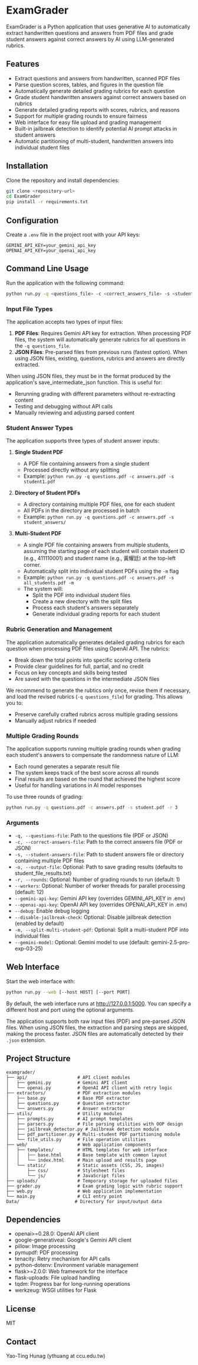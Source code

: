 # ExamGrader

ExamGrader is a Python application that uses generative AI to automatically extract handwritten questions and answers from PDF files and grade student answers against correct answers by AI using LLM-generated rubrics.

## Features

- Extract questions and answers from handwritten, scanned PDF files
- Parse question scores, tables, and figures in the question file
- Automatically generate detailed grading rubrics for each question
- Grade student handwritten answers against correct answers based on rubrics
- Generate detailed grading reports with scores, rubrics, and reasons
- Support for multiple grading rounds to ensure fairness
- Web interface for easy file upload and grading management
- Built-in jailbreak detection to identify potential AI prompt attacks in student answers
- Automatic partitioning of multi-student, handwritten answers into individual student files

## Installation

Clone the repository and install dependencies:

```bash
git clone <repository-url>
cd ExamGrader
pip install -r requirements.txt
```

## Configuration

Create a `.env` file in the project root with your API keys:

```
GEMINI_API_KEY=your_gemini_api_key
OPENAI_API_KEY=your_openai_api_key
```

## Command Line Usage

Run the application with the following command:

```bash
python run.py -q <questions_file> -c <correct_answers_file> -s <student_answers_file> [-o <output_file>] [-r <rounds>] [--workers N] [--debug]
```

### Input File Types

The application accepts two types of input files:
1. **PDF Files**: Requires Gemini API key for extraction. When processing PDF files, the system will automatically generate rubrics for all questions in the ```-q questions_file```.
2. **JSON Files**: Pre-parsed files from previous runs (fastest option). When using JSON files, existing, questions, rubrics and answers are directly extracted.

When using JSON files, they must be in the format produced by the application's save_intermediate_json function. This is useful for:
- Rerunning grading with different parameters without re-extracting content
- Testing and debugging without API calls
- Manually reviewing and adjusting parsed content

### Student Answer Types

The application supports three types of student answer inputs:

1. **Single Student PDF**
   - A PDF file containing answers from a single student
   - Processed directly without any splitting
   - Example: `python run.py -q questions.pdf -c answers.pdf -s student1.pdf`

2. **Directory of Student PDFs**
   - A directory containing multiple PDF files, one for each student
   - All PDFs in the directory are processed in batch
   - Example: `python run.py -q questions.pdf -c answers.pdf -s student_answers/`

3. **Multi-Student PDF**
   - A single PDF file containing answers from multiple students, assuming the starting page of each student will contain student ID (e.g., 411110001) and student name (e.g., 黃耀廷) at the top-left corner.
   - Automatically split into individual student PDFs using the `-m` flag
   - Example: `python run.py -q questions.pdf -c answers.pdf -s all_students.pdf -m`
   - The system will:
     - Split the PDF into individual student files
     - Create a new directory with the split files
     - Process each student's answers separately
     - Generate individual grading reports for each student

### Rubric Generation and Management

The application automatically generates detailed grading rubrics for each question when processing PDF files using OpenAI API. The rubrics:
- Break down the total points into specific scoring criteria
- Provide clear guidelines for full, partial, and no credit
- Focus on key concepts and skills being tested
- Are saved with the questions in the intermediate JSON files

We recommend to generate the rubtics only once, revise them if necessary, and load the revised rubrics (```-q questions_file```) for grading. This allows you to:
- Preserve carefully crafted rubrics across multiple grading sessions
- Manually adjust rubrics if needed

### Multiple Grading Rounds

The application supports running multiple grading rounds when grading each student's answers to compensate the randomness nature of LLM:
- Each round generates a separate result file
- The system keeps track of the best score across all rounds
- Final results are based on the round that achieved the highest score
- Useful for handling variations in AI model responses

To use three rounds of grading:
```bash
python run.py -q questions.pdf -c answers.pdf -s student.pdf -r 3
```

### Arguments

- `-q, --questions-file`: Path to the questions file (PDF or JSON)
- `-c, --correct-answers-file`: Path to the correct answers file (PDF or JSON)
- `-s, --student-answers-file`: Path to student answers file or directory containing multiple PDF files
- `-o, --output-file`: Optional: Path to save grading results (defaults to student_file_results.txt)
- `-r, --rounds`: Optional: Number of grading rounds to run (default: 1)
- `--workers`: Optional: Number of worker threads for parallel processing (default: 12)
- `--gemini-api-key`: Gemini API key (overrides GEMINI_API_KEY in .env)
- `--openai-api-key`: OpenAI API key (overrides OPENAI_API_KEY in .env)
- `--debug`: Enable debug logging
- `--disable-jailbreak-check`: Optional: Disable jailbreak detection (enabled by default)
- `-m, --split-multi-student-pdf`: Optional: Split a multi-student PDF into individual files
- `--gemini-model`: Optional: Gemini model to use (default: gemini-2.5-pro-exp-03-25)


## Web Interface

Start the web interface with:

```bash
python run.py --web [--host HOST] [--port PORT]
```

By default, the web interface runs at http://127.0.0.1:5000. You can specify a different host and port using the optional arguments.

The application supports both raw input files (PDF) and pre-parsed JSON files. When using JSON files, the extraction and parsing steps are skipped, making the process faster. JSON files are automatically detected by their `.json` extension.

## Project Structure

```
examgrader/
├── api/                   # API client modules
│   ├── gemini.py          # Gemini API client
│   └── openai.py          # OpenAI API client with retry logic
├── extractors/            # PDF extraction modules
│   ├── base.py            # Base PDF extractor
│   ├── questions.py       # Question extractor
│   └── answers.py         # Answer extractor
├── utils/                 # Utility modules
│   ├── prompts.py         # AI prompt templates
│   ├── parsers.py         # File parsing utilities with OOP design
│   ├── jailbreak_detector.py # Jailbreak detection module
│   ├── pdf_partitioner.py # Multi-student PDF partitioning module
│   └── file_utils.py      # File operation utilities
├── web/                   # Web application components
│   ├── templates/         # HTML templates for web interface
│   │   ├── base.html      # Base template with common layout
│   │   └── index.html     # Main upload and results page
│   └── static/            # Static assets (CSS, JS, images)
│       ├── css/           # Stylesheet files
│       └── js/            # JavaScript files
├── uploads/               # Temporary storage for uploaded files
├── grader.py              # Exam grading logic with rubric support
├── web.py                 # Web application implementation
└── main.py                # CLI entry point
Data/                     # Directory for input/output data
```

## Dependencies

- openai>=0.28.0: OpenAI API client
- google-generativeai: Google's Gemini API client
- pillow: Image processing
- pymupdf: PDF processing
- tenacity: Retry mechanism for API calls
- python-dotenv: Environment variable management
- flask>=2.0.0: Web framework for the interface
- flask-uploads: File upload handling
- tqdm: Progress bar for long-running operations
- werkzeug: WSGI utilities for Flask

## License

MIT 

## Contact

Yao-Ting Hunag (ythuang at ccu.edu.tw)